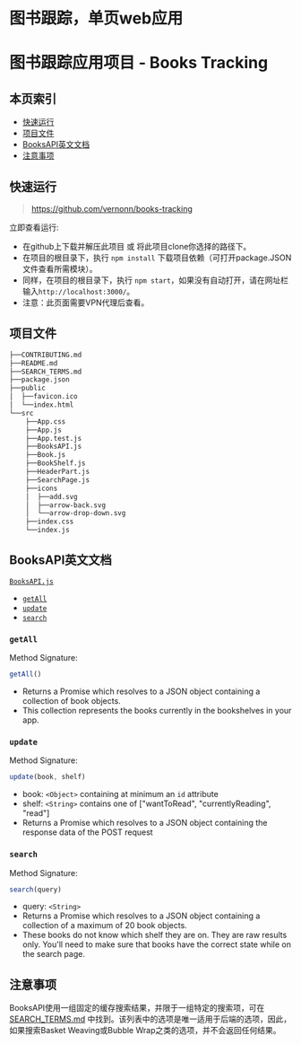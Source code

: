 图书跟踪，单页web应用
=======
# 图书跟踪应用项目 - Books Tracking

## <i class="icon-list"></i> 本页索引

* [快速运行](#快速运行)
* [项目文件](#项目文件)
* [BooksAPI英文文档](#BooksAPI英文文档)
* [注意事项](#注意事项)

## 快速运行

> https://github.com/vernonn/books-tracking

立即查看运行:

* 在github上下载并解压此项目 或 将此项目clone你选择的路径下。
* 在项目的根目录下，执行 `npm install` 下载项目依赖（可打开package.JSON文件查看所需模块）。
* 同样，在项目的根目录下，执行 `npm start`，如果没有自动打开，请在网址栏输入`http://localhost:3000/`。
* 注意：此页面需要VPN代理后查看。

## 项目文件
```bash
├──CONTRIBUTING.md
├──README.md  
├──SEARCH_TERMS.md
├──package.json
├──public
│  ├──favicon.ico
│  └──index.html
└──src
    ├──App.css
    ├──App.js
    ├──App.test.js
    ├──BooksAPI.js
    ├──Book.js
    ├──BookShelf.js
    ├──HeaderPart.js
    ├──SearchPage.js
    ├──icons
    │  ├──add.svg
    │  ├──arrow-back.svg
    │  └──arrow-drop-down.svg
    ├──index.css
    └──index.js
```

## BooksAPI英文文档

[`BooksAPI.js`](src/BooksAPI.js)

* [`getAll`](#getall)
* [`update`](#update)
* [`search`](#search)

### `getAll`

Method Signature:

```js
getAll()
```

* Returns a Promise which resolves to a JSON object containing a collection of book objects.
* This collection represents the books currently in the bookshelves in your app.

### `update`

Method Signature:

```js
update(book, shelf)
```

* book: `<Object>` containing at minimum an `id` attribute
* shelf: `<String>` contains one of ["wantToRead", "currentlyReading", "read"]  
* Returns a Promise which resolves to a JSON object containing the response data of the POST request

### `search`

Method Signature:

```js
search(query)
```

* query: `<String>`
* Returns a Promise which resolves to a JSON object containing a collection of a maximum of 20 book objects.
* These books do not know which shelf they are on. They are raw results only. You'll need to make sure that books have the correct state while on the search page.

## 注意事项
BooksAPI使用一组固定的缓存搜索结果，并限于一组特定的搜索项，可在 [SEARCH_TERMS.md](SEARCH_TERMS.md) 中找到。该列表中的选项是唯一适用于后端的选项，因此，如果搜索Basket Weaving或Bubble Wrap之类的选项，并不会返回任何结果。
